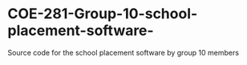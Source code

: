 # COE-281-Group-10-school-placement-software-
Source code for the school placement software by group 10 members
